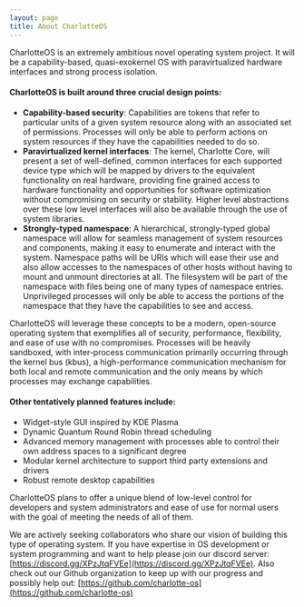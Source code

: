 ```yaml
---
layout: page
title: About CharlotteOS
---
```


CharlotteOS is an extremely ambitious novel operating system project. It will be a capability-based, quasi-exokernel OS with paravirtualized hardware interfaces and strong process isolation.

#### CharlotteOS is built around three crucial design points:

- **Capability-based security**: Capabilities are tokens that refer to particular units of a given system resource along with an associated set of permissions. Processes will only be able to perform actions on system resources if they have the capabilities needed to do so.
- **Paravirtualized kernel interfaces**: The kernel, Charlotte Core, will present a set of well-defined, common interfaces for each supported device type which will be mapped by drivers to the equivalent functionality on real hardware, providing fine grained access to hardware functionality and opportunities for software optimization without compromising on security or stability. Higher level abstractions over these low level interfaces will also be available through the use of system libraries.
- **Strongly-typed namespace**: A hierarchical, strongly-typed global namespace will allow for seamless management of system resources and components, making it easy to enumerate and interact with the system. Namespace paths will be URIs which will ease their use and also allow accesses to the namespaces of other hosts without having to mount and unmount directories at all. The filesystem will be part of the namespace with files being one of many types of namespace entries. Unprivileged processes will only be able to access the portions of the namespace that they have the capabilities to see and access.

CharlotteOS will leverage these concepts to be a modern, open-source operating system that exemplifies all of security, performance, flexibility, and ease of use with no compromises. Processes will be heavily sandboxed, with inter-process communication primarily occurring through the kernel bus (kbus), a high-performance communication mechanism for both local and remote communication and the only means by which processes may exchange capabilities.

#### Other tentatively planned features include: 
- Widget-style GUI inspired by KDE Plasma
- Dynamic Quantum Round Robin thread scheduling
- Advanced memory management with processes able to control their own address spaces to a significant degree 
- Modular kernel architecture to support third party extensions and drivers 
- Robust remote desktop capabilities

CharlotteOS plans to offer a unique blend of low-level control for developers and system administrators and ease of use for normal users with the goal of meeting the needs of all of them.

We are actively seeking collaborators who share our vision of building this type of operating system. If you have expertise in OS development or system programming and want to help please join our discord server: [https://discord.gg/XPzJtqFVEe](https://discord.gg/XPzJtqFVEe). Also check out our Github organization to keep up with our progress and possibly help out: [https://github.com/charlotte-os](https://github.com/charlotte-os)
